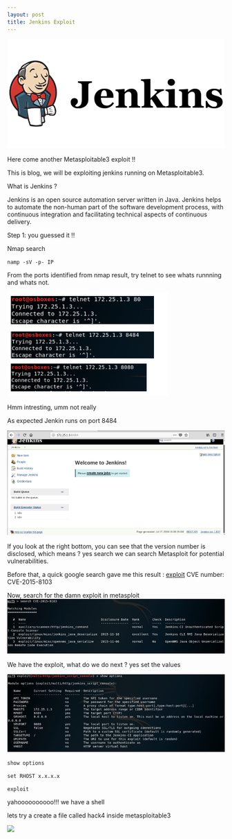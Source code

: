 ```yaml
---
layout: post
title: Jenkins Exploit 
---
```

![](/images/2019-09-28-Jenkins/j.png)

Here come another Metasploitable3 exploit !!

This is blog, we will be exploiting jenkins running on Metasploitable3.

What is Jenkins ?

Jenkins is an open source automation server written in Java. Jenkins helps to automate the non-human part of the software development process, with continuous integration and facilitating technical aspects of continuous delivery.

Step 1: you guessed it !!

Nmap search 
```
namp -sV -p- IP
```
From the ports identified from nmap result, try telnet to see whats runnning and whats not.


![](/images/2019-09-28-Jenkins/8.png)

Hmm intresting, umm not really 

As expected Jenkin runs on port 8484

![](/images/2019-09-28-Jenkins/9.png)

If you look at the right bottom, you can see that the version number is disclosed, which means ? yes search we can search Metasploit for potential vulnerabilities.

Before that, a quick google search gave me this result : [exploit](https://www.rapid7.com/db/modules/auxiliary/scanner/http/jenkins_command/)
CVE number: CVE-2015-8103

Now, search for the damn exploit in metasploit 
![](/images/2019-09-28-Jenkins/10.png)

We have the exploit, what do we do next ? yes set the values 

![](/images/2019-09-28-Jenkins/11.png)


```
show options
```

```
set RHOST x.x.x.x
````

```
exploit
```

yahoooooooooo!!!
we have a shell 

lets try a create a file called hack4 inside metasploitable3 

![](/images/2019-09-28-Jenkins/12.png)

